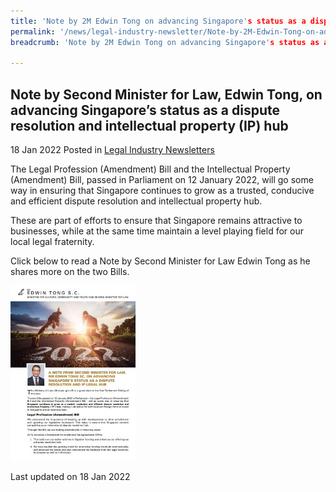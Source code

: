 ```yaml
---
title: 'Note by 2M Edwin Tong on advancing Singapore's status as a dispute resolution and IP hub'
permalink: '/news/legal-industry-newsletter/Note-by-2M-Edwin-Tong-on-advancing-Singapore-status-as-DR-IP-hub/'
breadcrumb: 'Note by 2M Edwin Tong on advancing Singapore's status as a dispute resolution and IP hub'

---
```



<style>
  .image {width: 200px;}
  .image img {max-width: 100%;}
</style>

Note by Second Minister for Law, Edwin Tong, on advancing Singapore’s status as a dispute resolution and intellectual property (IP) hub
---

18 Jan 2022 Posted in [Legal Industry Newsletters](/news/legal-industry-newsletters/)

The Legal Profession (Amendment) Bill and the Intellectual Property (Amendment) Bill, passed in Parliament on 12 January 2022, will go some way in ensuring that Singapore continues to grow as a trusted, conducive and efficient dispute resolution and intellectual property hub. 

These are part of efforts to ensure that Singapore remains attractive to businesses, while at the same time maintain a level playing field for our local legal fraternity. 

Click below to read a Note by Second Minister for Law Edwin Tong as he shares more on the two Bills.


<div class="image">
  <a href="/files/18Jan2022_Note_by_2M_Edwin_Tong.pdf/"><img src="/images/Noteby2M.JPG/"></a>
</div>

<p class="right-side-updated">Last updated on 18 Jan 2022</p>
